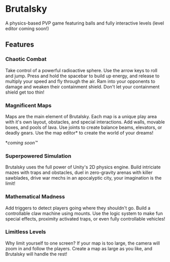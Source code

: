 # Brutalsky

A physics-based PVP game featuring balls and fully interactive levels (level editor coming soon!)


## Features

### Chaotic Combat
Take control of a powerful radioactive sphere. Use the arrow keys to roll and jump. Press and hold the spacebar to build up energy, and release to multiply your speed and fly through the air. Ram into your opponents to damage and weaken their containment shield. Don't let your containment shield get too thin!

### Magnificent Maps
Maps are the main element of Brutalsky. Each map is a unique play area with it's own layout, obstacles, and special interactions. Add walls, movable boxes, and pools of lava. Use joints to create balance beams, elevators, or deadly gears. Use the map editor* to create the world of your dreams!

**coming soon™*

### Superpowered Simulation
Brutalsky uses the full power of Unity's 2D physics engine. Build intriciate mazes with traps and obstacles, duel in zero-gravity arenas with killer sawblades, drive war mechs in an apocalyptic city, your imagination is the limit!

### Mathematical Madness
Add triggers to detect players going where they shouldn't go. Build a controllable claw machine using mounts. Use the logic system to make fun special effects, proximity activated traps, or even fully controllable vehicles!

### Limitless Levels
Why limit yourself to one screen? If your map is too large, the camera will zoom in and follow the players. Create a map as large as you like, and Brutalsky will handle the rest!
